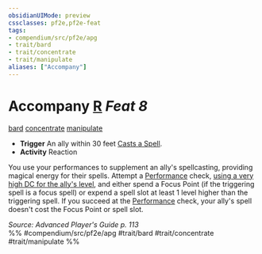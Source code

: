 ```yaml
---
obsidianUIMode: preview
cssclasses: pf2e,pf2e-feat
tags:
- compendium/src/pf2e/apg
- trait/bard
- trait/concentrate
- trait/manipulate
aliases: ["Accompany"]
---
```

# Accompany  [R](rules/core-rulebook/chapter-9-playing-the-game.md#Actions "Reaction") *Feat 8*  
[bard](rules/traits/bard.md "Bard Class Trait")  [concentrate](rules/traits/concentrate.md "Concentrate Action & Ability Trait")  [manipulate](rules/traits/manipulate.md "Manipulate General Trait")  

- **Trigger** An ally within 30 feet [Casts a Spell](rules/actions/cast-a-spell.md).
- **Activity** Reaction

You use your performances to supplement an ally's spellcasting, providing magical energy for their spells. Attempt a [Performance](compendium/skills.md#Performance) check, [using a very high DC for the ally's level](rules/tables/dcs-by-level.md), and either spend a Focus Point (if the triggering spell is a focus spell) or expend a spell slot at least 1 level higher than the triggering spell. If you succeed at the [Performance](compendium/skills.md#Performance) check, your ally's spell doesn't cost the Focus Point or spell slot.

*Source: Advanced Player's Guide p. 113*  
%% #compendium/src/pf2e/apg #trait/bard #trait/concentrate #trait/manipulate %%